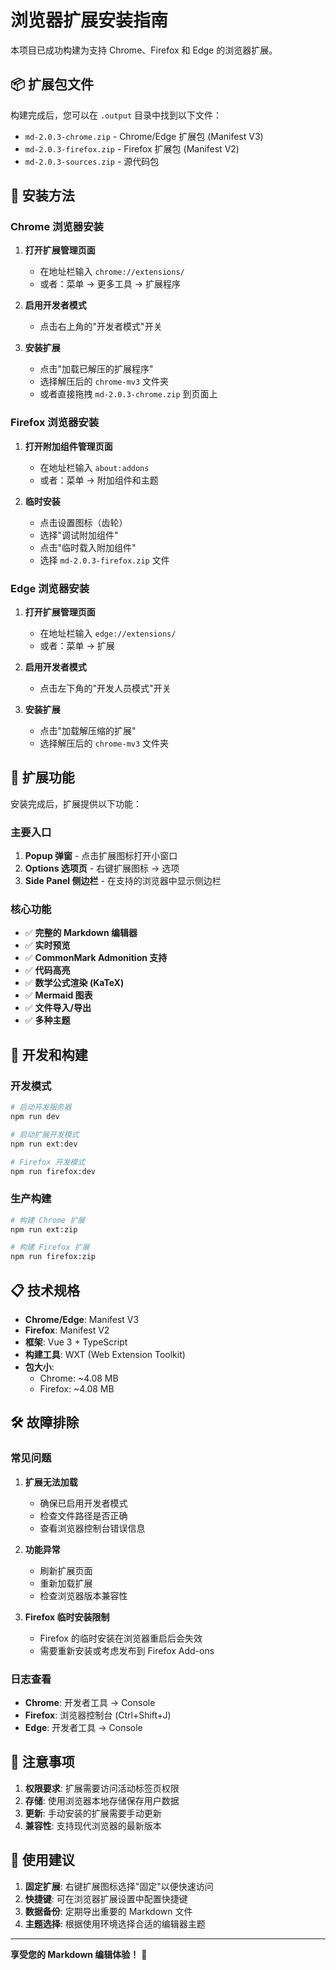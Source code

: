 # 浏览器扩展安装指南

本项目已成功构建为支持 Chrome、Firefox 和 Edge 的浏览器扩展。

## 📦 扩展包文件

构建完成后，您可以在 `.output` 目录中找到以下文件：

- `md-2.0.3-chrome.zip` - Chrome/Edge 扩展包 (Manifest V3)
- `md-2.0.3-firefox.zip` - Firefox 扩展包 (Manifest V2)
- `md-2.0.3-sources.zip` - 源代码包

## 🚀 安装方法

### Chrome 浏览器安装

1. **打开扩展管理页面**
   - 在地址栏输入 `chrome://extensions/`
   - 或者：菜单 → 更多工具 → 扩展程序

2. **启用开发者模式**
   - 点击右上角的"开发者模式"开关

3. **安装扩展**
   - 点击"加载已解压的扩展程序"
   - 选择解压后的 `chrome-mv3` 文件夹
   - 或者直接拖拽 `md-2.0.3-chrome.zip` 到页面上

### Firefox 浏览器安装

1. **打开附加组件管理页面**
   - 在地址栏输入 `about:addons`
   - 或者：菜单 → 附加组件和主题

2. **临时安装**
   - 点击设置图标（齿轮）
   - 选择"调试附加组件"
   - 点击"临时载入附加组件"
   - 选择 `md-2.0.3-firefox.zip` 文件

### Edge 浏览器安装

1. **打开扩展管理页面**
   - 在地址栏输入 `edge://extensions/`
   - 或者：菜单 → 扩展

2. **启用开发者模式**
   - 点击左下角的"开发人员模式"开关

3. **安装扩展**
   - 点击"加载解压缩的扩展"
   - 选择解压后的 `chrome-mv3` 文件夹

## 🎯 扩展功能

安装完成后，扩展提供以下功能：

### 主要入口

1. **Popup 弹窗** - 点击扩展图标打开小窗口
2. **Options 选项页** - 右键扩展图标 → 选项
3. **Side Panel 侧边栏** - 在支持的浏览器中显示侧边栏

### 核心功能

- ✅ **完整的 Markdown 编辑器**
- ✅ **实时预览**
- ✅ **CommonMark Admonition 支持**
- ✅ **代码高亮**
- ✅ **数学公式渲染 (KaTeX)**
- ✅ **Mermaid 图表**
- ✅ **文件导入/导出**
- ✅ **多种主题**

## 🔧 开发和构建

### 开发模式

```bash
# 启动开发服务器
npm run dev

# 启动扩展开发模式
npm run ext:dev

# Firefox 开发模式
npm run firefox:dev
```

### 生产构建

```bash
# 构建 Chrome 扩展
npm run ext:zip

# 构建 Firefox 扩展
npm run firefox:zip
```

## 📋 技术规格

- **Chrome/Edge**: Manifest V3
- **Firefox**: Manifest V2
- **框架**: Vue 3 + TypeScript
- **构建工具**: WXT (Web Extension Toolkit)
- **包大小**: 
  - Chrome: ~4.08 MB
  - Firefox: ~4.08 MB

## 🛠️ 故障排除

### 常见问题

1. **扩展无法加载**
   - 确保已启用开发者模式
   - 检查文件路径是否正确
   - 查看浏览器控制台错误信息

2. **功能异常**
   - 刷新扩展页面
   - 重新加载扩展
   - 检查浏览器版本兼容性

3. **Firefox 临时安装限制**
   - Firefox 的临时安装在浏览器重启后会失效
   - 需要重新安装或考虑发布到 Firefox Add-ons

### 日志查看

- **Chrome**: 开发者工具 → Console
- **Firefox**: 浏览器控制台 (Ctrl+Shift+J)
- **Edge**: 开发者工具 → Console

## 📝 注意事项

1. **权限要求**: 扩展需要访问活动标签页权限
2. **存储**: 使用浏览器本地存储保存用户数据
3. **更新**: 手动安装的扩展需要手动更新
4. **兼容性**: 支持现代浏览器的最新版本

## 🎉 使用建议

1. **固定扩展**: 右键扩展图标选择"固定"以便快速访问
2. **快捷键**: 可在浏览器扩展设置中配置快捷键
3. **数据备份**: 定期导出重要的 Markdown 文件
4. **主题选择**: 根据使用环境选择合适的编辑器主题

---

**享受您的 Markdown 编辑体验！** 🚀
